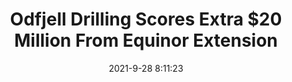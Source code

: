 ---
"title": "Odfjell Drilling Scores Extra $20 Million From Equinor Extension"
"date": "2021-9-28 8:11:23"
"feed_name": "RIGZONE"
"feed_website": "http://www.rigzone.com/"
"feed_rss": "http://www.rigzone.com/news/rss/rigzone_latest.aspx"
"link": "https://www.rigzone.com/news/odfjell_drilling_scores_extra_20_million_from_equinor_extension-28-sep-2021-166550-article/?rss=true"
"source": "None"
"file": "_posts/2021-1-1-d8533324a85a5c6625aabe1bc8364f6d7fdd2c81.md"
"accident": "0"
"drilling": "0"
"dead": "0"
"injured": "0"
"arrested": "0"
"where": "unknown site"
"place": "unknown place"
---
